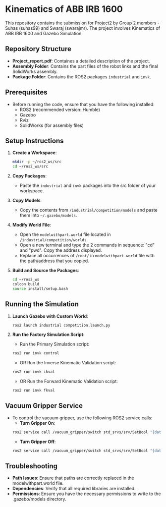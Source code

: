 # Kinematics of ABB IRB 1600

This repository contains the submission for Project2 by Group 2 members - Suhas (suhas99) and Swaraj (swarajmr). The project involves Kinematics of ABB IRB 1600 and Gazebo Simulation

## Repository Structure
- **Project_report.pdf**: Containes a detailed description of the project.
- **Assembly Folder**: Contains the part files of the robot links and the final SolidWorks assembly.
- **Package Folder**: Contains the ROS2 packages `industrial` and `invk`.

## Prerequisites
- Before running the code, ensure that you have the following installed:
  - ROS2 (recommended version: Humble)
  - Gazebo
  - Rviz
  - SolidWorks (for assembly files)

## Setup Instructions

1. **Create a Workspace**:
   ```bash
   mkdir -p ~/ros2_ws/src
   cd ~/ros2_ws/src
   ```
2. **Copy Packages**:
   - Paste the `industrial` and `invk` packages into the src folder of your workspace.
     
3. **Copy Models**:
   - Copy the contents from `/industrial/competition/models` and paste them into `~/.gazebo/models`.
     
4. **Modify World File**:
   - Open the `modelwithpart.world` file located in `/industrial/competition/worlds`.
   - Open a new terminal and type the 2 commands in sequence: "cd" and "pwd". Copy the address displayed.
   - Replace all occurrences of `/root/` in `modelwithpart.world` file with the path/address that you copied.
  
5. **Build and Source the Packages**:
   ```bash
   cd ~/ros2_ws
   colcon build
   source install/setup.bash
   ```
   
## Running the Simulation

1. **Launch Gazebo with Custom World**:
   ```bash
   ros2 launch industrial competition.launch.py
   ```
   
2. **Run the Factory Simulation Script**:
   - Run the Primary Simulation script:
   ```bash
   ros2 run invk control
   ```
   - OR Run the Inverse Kinematic Validation script:
   ```bash
   ros2 run invk ikval
   ```
   - OR Run the Forward Kinematic Validation script:
   ```bash
   ros2 run invk fkval
   ```
## Vacuum Gripper Service
- To control the vacuum gripper, use the following ROS2 service calls:
  - **Turn Gripper On**:
   ```bash
   ros2 service call /vacuum_gripper/switch std_srvs/srv/SetBool "{data: true}"
   ```
  - **Turn Gripper Off**:
   ```bash
   ros2 service call /vacuum_gripper/switch std_srvs/srv/SetBool "{data: false}"
   ```
## Troubleshooting
- **Path Issues**: Ensure that paths are correctly replaced in the modelwithpart.world file.
- **Dependencies**: Verify that all required libraries are installed.
- **Permissions**: Ensure you have the necessary permissions to write to the .gazebo/models directory.

